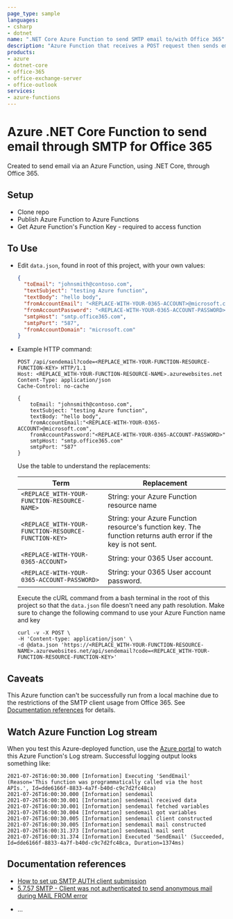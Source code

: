 ```yaml
---
page_type: sample
languages:
- csharp
- dotnet
name: ".NET Core Azure Function to send SMTP email to/with Office 365"
description: "Azure Function that receives a POST request then sends email."
products:
- azure
- dotnet-core
- office-365
- office-exchange-server
- office-outlook
services:
- azure-functions
---
```


# Azure .NET Core Function to send email through SMTP for Office 365

Created to send email via an Azure Function, using .NET Core, through Office 365. 

## Setup

* Clone repo
* Publish Azure Function to Azure Functions
* Get Azure Function's Function Key - required to access function

## To Use

* Edit `data.json`, found in root of this project, with your own values:

	```json
	{
	  "toEmail": "johnsmith@contoso.com",
	  "textSubject": "testing Azure function",
	  "textBody": "hello body",
	  "fromAccountEmail": "<REPLACE-WITH-YOUR-0365-ACCOUNT>@microsoft.com",
	  "fromAccountPassword": "<REPLACE-WITH-YOUR-0365-ACCOUNT-PASSWORD>",
	  "smtpHost": "smtp.office365.com",
	  "smtpPort": "587",
	  "fromAccountDomain": "microsoft.com"
	}
	```

* Example HTTP command: 

    ```http
    POST /api/sendemail?code=<REPLACE_WITH-YOUR-FUNCTION-RESOURCE-FUNCTION-KEY> HTTP/1.1
	Host: <REPLACE_WITH-YOUR-FUNCTION-RESOURCE-NAME>.azurewebsites.net
	Content-Type: application/json
	Cache-Control: no-cache

	{
		toEmail: "johnsmith@contoso.com",
		textSubject: "testing Azure function",
		textBody: "hello body",
		fromAccountEmail:"<REPLACE-WITH-YOUR-0365-ACCOUNT>@microsoft.com",
		fromAccountPassword:"<REPLACE-WITH-YOUR-0365-ACCOUNT-PASSWORD>"
		smtpHost: "smtp.office365.com"
		smtpPort: "587"
	}
    ```

	Use the table to understand the replacements:

	|Term|Replacement|
	|--|--|
	|`<REPLACE_WITH-YOUR-FUNCTION-RESOURCE-NAME>`|String: your Azure Function resource name|
	|`<REPLACE_WITH-YOUR-FUNCTION-RESOURCE-FUNCTION-KEY>`|String: your Azure Function resource's function key. The function returns auth error if the key is not sent.|
	|`<REPLACE-WITH-YOUR-0365-ACCOUNT>`|String: your 0365 User account.|
	|`<REPLACE-WITH-YOUR-0365-ACCOUNT-PASSWORD>`|String: your 0365 User account password.|

	Execute the cURL command from a bash terminal in the root of this project so that the `data.json` file doesn't need any path resolution. Make sure to change the following command to use your Azure Function name and key

	```CURL
	curl -v -X POST \
	-H 'Content-type: application/json' \
	-d @data.json 'https://<REPLACE_WITH-YOUR-FUNCTION-RESOURCE-NAME>.azurewebsites.net/api/sendemail?code=<REPLACE_WITH-YOUR-FUNCTION-RESOURCE-FUNCTION-KEY>'
	```

## Caveats

This Azure function can't be successfully run from a local machine due to the restrictions of the SMTP client usage from Office 365. See [Documentation references](#documentation-references) for details. 

## Watch Azure Function Log stream

When you test this Azure-deployed function, use the [Azure portal](https://portal.azure.com) to watch this Azure Function's Log stream. Successful logging output looks something like:

```console
2021-07-26T16:00:30.000 [Information] Executing 'SendEmail' (Reason='This function was programmatically called via the host APIs.', Id=dde6166f-8833-4a7f-b40d-c9c7d2fc48ca)
2021-07-26T16:00:30.000 [Information] sendemail
2021-07-26T16:00:30.001 [Information] sendemail received data
2021-07-26T16:00:30.001 [Information] sendemail fetched variables
2021-07-26T16:00:30.004 [Information] sendemail got variables
2021-07-26T16:00:30.005 [Information] sendemail client constructed
2021-07-26T16:00:30.005 [Information] sendemail mail constructed
2021-07-26T16:00:31.373 [Information] sendemail mail sent
2021-07-26T16:00:31.374 [Information] Executed 'SendEmail' (Succeeded, Id=dde6166f-8833-4a7f-b40d-c9c7d2fc48ca, Duration=1374ms)
```

## Documentation references
	
* [How to set up SMTP AUTH client submission](https://docs.microsoft.com/en-us/Exchange/mail-flow-best-practices/how-to-set-up-a-multifunction-device-or-application-to-send-email-using-microsoft-365-or-office-365?redirectSourcePath=%252fen-us%252farticle%252fHow-to-set-up-a-multifunction-device-or-application-to-send-email-using-Office-365-69f58e99-c550-4274-ad18-c805d654b4c4)
* [5.7.57 SMTP - Client was not authenticated to send anonymous mail during MAIL FROM error](https://stackoverflow.com/questions/30342884/5-7-57-smtp-client-was-not-authenticated-to-send-anonymous-mail-during-mail-fr)
	
- ...
